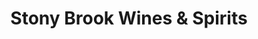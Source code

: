 ---
title: "Stony Brook Wines & Spirits"
url: /boston-jamaica-plain/stony-brook-wines-and-spirits/
shop: beverages
---